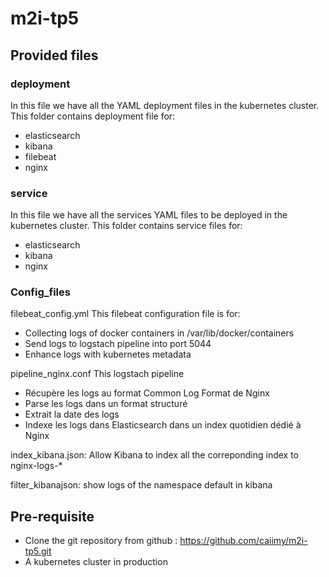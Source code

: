 # m2i-tp5

## Provided files

### deployment
In this file we have all the YAML deployment files in the kubernetes cluster.
This folder contains deployment file for:
- elasticsearch
- kibana
- filebeat
- nginx

### service
In this file we have all the services YAML files to be deployed in the kubernetes cluster.
This folder contains service files for:
- elasticsearch
- kibana
- nginx

### Config_files
filebeat_config.yml 
This filebeat configuration file is for:
- Collecting logs of docker containers in /var/lib/docker/containers
- Send logs to logstach pipeline into port 5044
- Enhance logs with kubernetes metadata

pipeline_nginx.conf
This logstach pipeline
- Récupère les logs au format Common Log Format de Nginx
- Parse les logs dans un format structuré 
- Extrait la date des logs
- Indexe les logs dans Elasticsearch dans un index quotidien dédié à Nginx

index_kibana.json: Allow Kibana to index all the correponding index to nginx-logs-*

filter_kibanajson: show logs of the namespace default in kibana

## Pre-requisite
- Clone the git repository from github : https://github.com/caiimy/m2i-tp5.git
- A kubernetes cluster in production

